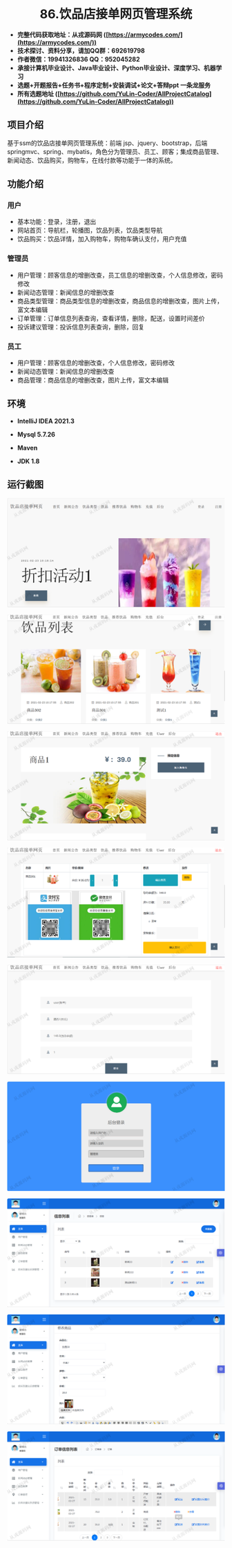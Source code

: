 <p><h1 align="center">86.饮品店接单网页管理系统</h1></p>

- <b>完整代码获取地址：从戎源码网 ([https://armycodes.com/](https://armycodes.com/))</b>
- <b>技术探讨、资料分享，请加QQ群：692619798</b> 
- <b>作者微信：19941326836  QQ：952045282</b> 
- <b>承接计算机毕业设计、Java毕业设计、Python毕业设计、深度学习、机器学习</b>
- <b>选题+开题报告+任务书+程序定制+安装调试+论文+答辩ppt 一条龙服务</b>
- <b>所有选题地址 ([https://github.com/YuLin-Coder/AllProjectCatalog](https://github.com/YuLin-Coder/AllProjectCatalog)) </b>

## 项目介绍
基于ssm的饮品店接单网页管理系统：前端 jsp、jquery、bootstrap，后端 springmvc、spring、mybatis，角色分为管理员、员工、顾客；集成商品管理、新闻动态、饮品购买，购物车，在线付款等功能于一体的系统。

## 功能介绍

### 用户

- 基本功能：登录，注册，退出
- 网站首页：导航栏，轮播图，饮品列表，饮品类型导航
- 饮品购买：饮品详情，加入购物车，购物车确认支付，用户充值

### 管理员

- 用户管理：顾客信息的增删改查，员工信息的增删改查，个人信息修改，密码修改
- 新闻动态管理：新闻信息的增删改查
- 商品类型管理：商品类型信息的增删改查，商品信息的增删改查，图片上传，富文本编辑
- 订单管理：订单信息列表查询，查看详情，删除，配送，设置时间差价
- 投诉建议管理：投诉信息列表查询，删除，回复

### 员工

- 用户管理：顾客信息的增删改查，个人信息修改，密码修改
- 新闻动态管理：新闻信息的增删改查
- 商品管理：商品信息的增删改查，图片上传，富文本编辑

## 环境

- <b>IntelliJ IDEA 2021.3</b>

- <b>Mysql 5.7.26</b>

- <b>Maven</b>

- <b>JDK 1.8</b>

## 运行截图
![](screenshot/1.png)

![](screenshot/2.png)

![](screenshot/3.png)

![](screenshot/4.png)

![](screenshot/5.png)

![](screenshot/6.png)

![](screenshot/7.png)

![](screenshot/8.png)

![](screenshot/9.png)
